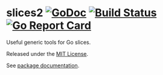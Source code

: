 # slices2 [![GoDoc][doc-img]][doc] [![Build Status][ci-img]][ci] [![Go Report Card][reportcard-img]][reportcard]

Useful generic tools for Go slices.

Released under the [MIT License](LICENSE).

See [package documentation][doc].

[doc-img]: https://godoc.org/github.com/Pilatuz/slices2?status.svg
[doc]: https://godoc.org/github.com/Pilatuz/slices2
[ci-img]: https://github.com/Pilatuz/slices2/actions/workflows/go.yml/badge.svg
[ci]: https://github.com/Pilatuz/slices2/actions
[reportcard-img]: https://goreportcard.com/badge/github.com/Pilatuz/slices2
[reportcard]: https://goreportcard.com/report/github.com/Pilatuz/slices2
